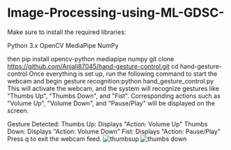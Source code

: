 # Image-Processing-using-ML-GDSC-
Make sure to install the required libraries:

Python 3.x OpenCV MediaPipe NumPy

then pip install opencv-python mediapipe numpy git clone https://github.com/Anjali87045/hand-gesture-control.git cd hand-gesture-control Once everything is set up, run the following command to start the webcam and begin gesture recognition:python hand_gesture_control.py This will activate the webcam, and the system will recognize gestures like "Thumbs Up", "Thumbs Down", and "Fist". Corresponding actions such as "Volume Up", "Volume Down", and "Pause/Play" will be displayed on the screen.

Gesture Detected: Thumbs Up: Displays "Action: Volume Up" Thumbs Down: Displays "Action: Volume Down" Fist: Displays "Action: Pause/Play" Press q to exit the webcam feed.
![thumbsup](https://github.com/user-attachments/assets/267e4586-e84a-427a-be04-ecca825b4411)
![thumbs down](https://github.com/user-attachments/assets/aba85c9d-4df6-4089-868f-47854d67623b)
